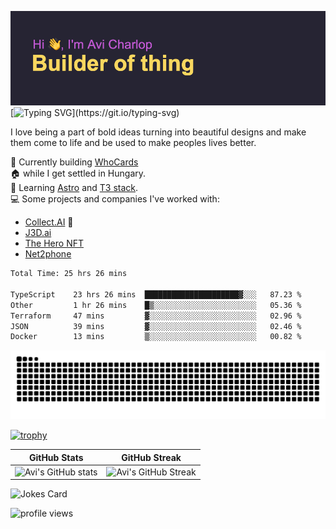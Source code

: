 ![banner](assets/banner.png)
[![Typing SVG](https://readme-typing-svg.herokuapp.com?font=Share+Tech+Mono&size=22&pause=1000&color=F9D75F&width=435&lines=I+turn+ideas+into+digital+solutions%2C;One+line+of+code+at+a+time.)](https://git.io/typing-svg)

I love being a part of bold ideas turning into beautiful designs and make them come to life and be used to make peoples lives better.

:hammer: Currently building [WhoCards](https://whocards.cc)<br />
:house: while I get settled in Hungary.<br />
:book: Learning [Astro](https://astro.build) and [T3 stack](https://create.t3.gg/).<br />
:computer: Some projects and companies I've worked with:

- [Collect.AI](https://collect.ai) :wave:
- [J3D.ai](https://j3d.ai)
- [The Hero NFT](https://circa.art/products/marina_abramovic/)
- [Net2phone](https://www.net2phone.com/)

<!--START_SECTION:waka-->

```txt
Total Time: 25 hrs 26 mins

TypeScript    23 hrs 26 mins  █████████████████████▓░░░   87.23 %
Other         1 hr 26 mins    █▒░░░░░░░░░░░░░░░░░░░░░░░   05.36 %
Terraform     47 mins         ▓░░░░░░░░░░░░░░░░░░░░░░░░   02.96 %
JSON          39 mins         ▓░░░░░░░░░░░░░░░░░░░░░░░░   02.46 %
Docker        13 mins         ▒░░░░░░░░░░░░░░░░░░░░░░░░   00.82 %
```

<!--END_SECTION:waka-->

<!--START_SECTION:readme-info-->
<!--END_SECTION:readme-info-->

<picture>
  <source media="(prefers-color-scheme: dark)" srcset="https://raw.githubusercontent.com/acharlop/acharlop/output/github-contribution-grid-snake-dark.svg">
  <source media="(prefers-color-scheme: light)" srcset="https://raw.githubusercontent.com/acharlop/acharlop/output/github-contribution-grid-snake.svg">
  <img alt="github contribution grid snake animation" src="https://raw.githubusercontent.com/acharlop/acharlop/output/github-contribution-grid-snake.svg">
</picture>

<br />

[![trophy](https://github-profile-trophy.vercel.app/?username=acharlop&theme=matrix&row=2&column=3)](https://github.com/acharlop/github-profile-trophy)

| GitHub Stats  | GitHub Streak           |
| ------- | ---------------- |
| ![Avi's GitHub stats](https://github-readme-stats.vercel.app/api?username=acharlop&count_private=true&show_icons=true&theme=tokyonight)    | ![Avi's GitHub Streak](https://github-readme-streak-stats.herokuapp.com/?user=acharlop&theme=vue-dark) |

![Jokes Card](https://readme-jokes.vercel.app/api?theme=vue-dark)

![profile views](https://komarev.com/ghpvc/?username=acharlop&style=flat-square)
